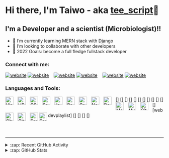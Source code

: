 # Hi there, I'm Taiwo - aka [tee_script]👋 

## I'm a Developer and a scientist (Microbiologist)!!

- 🌱 I’m currently learning MERN stack with Django
- 👯 I’m looking to collaborate with other developers
- 🥅 2022 Goals: become a full fledge fullstack developer

### Connect with me:

[![website](./img/twitter-light.svg)](https://twitter.com/tee_script#gh-light-mode-only)
[![website](./img/twitter-dark.svg)](https://twitter.com/tee_script#gh-dark-mode-only)
&nbsp;&nbsp;
[![website](./img/linkedin-light.svg)](https://linkedin.com/in/taiwo-nafiu#gh-light-mode-only)
[![website](./img/linkedin-dark.svg)](https://linkedin.com/in/taiwo-nafiu#gh-dark-mode-only)
&nbsp;&nbsp;
[![website](./img/instagram-light.svg)](https://instagram.com/taiwonafiu#gh-light-mode-only)
[![website](./img/instagram-dark.svg)](https://instagram.com/taiwonafiu#gh-dark-mode-only)

### Languages and Tools:

[<img align="left" alt="Visual Studio Code" width="26px" src="https://cdn.jsdelivr.net/gh/devicons/devicon/icons/vscode/vscode-original.svg" style="padding-right:10px;" />]
[<img align="left" alt="HTML5" width="26px" src="https://cdn.jsdelivr.net/gh/devicons/devicon/icons/html5/html5-original.svg" style="padding-right:10px;" />]
[<img align="left" alt="CSS3" width="26px" src="https://cdn.jsdelivr.net/gh/devicons/devicon/icons/css3/css3-original.svg" style="padding-right:10px;" />]
[<img align="left" alt="Sass" width="26px" src="https://cdn.jsdelivr.net/gh/devicons/devicon/icons/sass/sass-original.svg" style="padding-right:10px;" />]
[<img align="left" alt="JavaScript" width="26px" src="https://cdn.jsdelivr.net/gh/devicons/devicon/icons/javascript/javascript-original.svg" style="padding-right:10px;" />]
[<img align="left" alt="React" width="26px" src="https://cdn.jsdelivr.net/gh/devicons/devicon/icons/react/react-original.svg" style="padding-right:10px;" />]
[<img align="left" alt="GraphQL" width="26px" src="https://cdn.jsdelivr.net/gh/devicons/devicon/icons/graphql/graphql-plain.svg" style="padding-right:10px;" />]
[<img align="left" alt="Node.js" width="26px" src="https://cdn.jsdelivr.net/gh/devicons/devicon/icons/nodejs/nodejs-original.svg" style="padding-right:10px;" />]
[<img align="left" alt="Deno" width="26px" src="./img/deno-light.svg" style="padding-right:10px;" />]
[<img align="left" alt="MongoDB" width="26px" src="https://cdn.jsdelivr.net/gh/devicons/devicon/icons/mongodb/mongodb-original.svg" style="padding-right:10px;" />]
[<img align="left" alt="MySQL" width="26px" src="https://cdn.jsdelivr.net/gh/devicons/devicon/icons/mysql/mysql-original.svg" style="padding-right:10px;" />]
[<img align="left" alt="Git" width="26px" src="https://cdn.jsdelivr.net/gh/devicons/devicon/icons/git/git-original.svg" style="padding-right:10px;" />][webdevplaylist]
[<img align="left" alt="GitHub" width="26px" src="https://user-images.githubusercontent.com/3369400/139447912-e0f43f33-6d9f-45f8-be46-2df5bbc91289.png" style="padding-right:10px;" />]
[<img align="left" alt="GitHub" width="26px" src="https://user-images.githubusercontent.com/3369400/139448065-39a229ba-4b06-434b-bc67-616e2ed80c8f.png" style="padding-right:10px;" />]
[<img align="left" alt="Terminal" width="26px" src="./img/terminal-light.svg" />]
[<img align="left" alt="Terminal" width="26px" src="./img/terminal-dark.svg" />]

<br />
<br />

---

<details>
  <summary>:zap: Recent GitHub Activity</summary>
  
<!--START_SECTION:activity-->
1. ❌ Closed PR [#11](https://github.com/Taiwo/nft-landing-page/pull/11) in [Taiwo/nft-landing-page](https://github.com/Taiwo/nft-landing-page)
2. ❌ Closed PR [#21](https://github.com/Taiwo/nft-landing-page/pull/21) in [Taiwo/nft-landing-page](https://github.com/Taiwo/nft-landing-page)
3. ❌ Closed PR [#16](https://github.com/Taiwo/nft-landing-page/pull/16) in [Taiwo/nft-landing-page](https://github.com/Taiwo/nft-landing-page)
4. ❌ Closed PR [#14](https://github.com/Taiwo/nft-landing-page/pull/14) in [Taiwo/nft-landing-page](https://github.com/Taiwo/nft-landing-page)
5. ❌ Closed PR [#9](https://github.com/Taiwo/nft-landing-page/pull/9) in [Taiwo/nft-landing-page](https://github.com/Taiwo/nft-landing-page)
<!--END_SECTION:activity-->

</details>

<details>
  <summary>:zap: GitHub Stats</summary>

  <img align="left" alt="Taiwo's GitHub Stats" src="https://github-readme-stats.vercel.app/api?username=taiwonaf&show_icons=true&hide_border=false&title_color=ff652f&icon_color=FFE400&bg_color=09131B&text_color=ffffff&border_color=0c1a25" />

</details>

[tee_script]: https://twitter.com/taiwonaf
[twitter]: https://twitter.com/taiwonaf
[instagram]: https://instagram.com/taiwonafiu
[linkedin]: https://linkedin.com/in/taiwo-nafiu